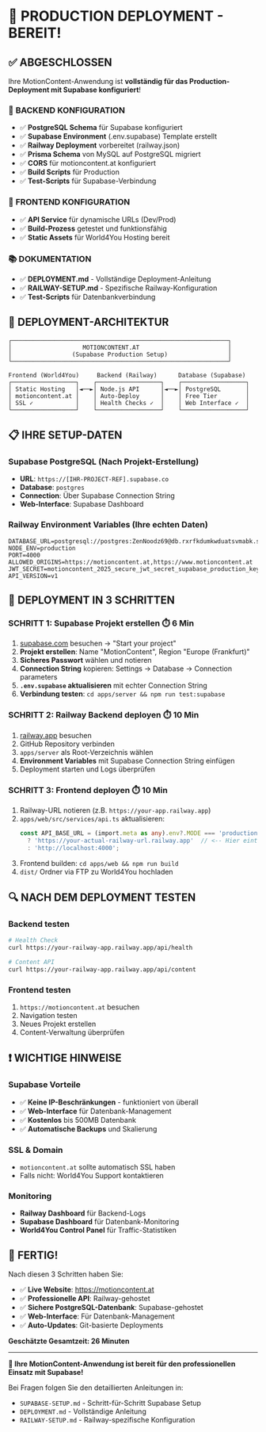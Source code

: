# 🎉 PRODUCTION DEPLOYMENT - BEREIT!

## ✅ ABGESCHLOSSEN

Ihre MotionContent-Anwendung ist **vollständig für das Production-Deployment mit Supabase konfiguriert**!

### 🔧 **BACKEND KONFIGURATION**
- ✅ **PostgreSQL Schema** für Supabase konfiguriert
- ✅ **Supabase Environment** (.env.supabase) Template erstellt
- ✅ **Railway Deployment** vorbereitet (railway.json)
- ✅ **Prisma Schema** von MySQL auf PostgreSQL migriert
- ✅ **CORS** für motioncontent.at konfiguriert
- ✅ **Build Scripts** für Production
- ✅ **Test-Scripts** für Supabase-Verbindung

### 🎨 **FRONTEND KONFIGURATION**
- ✅ **API Service** für dynamische URLs (Dev/Prod)
- ✅ **Build-Prozess** getestet und funktionsfähig
- ✅ **Static Assets** für World4You Hosting bereit

### 📚 **DOKUMENTATION**
- ✅ **DEPLOYMENT.md** - Vollständige Deployment-Anleitung
- ✅ **RAILWAY-SETUP.md** - Spezifische Railway-Konfiguration
- ✅ **Test-Scripts** für Datenbankverbindung

## 🚀 **DEPLOYMENT-ARCHITEKTUR**

```
┌─────────────────────────────────────────────────────────────┐
│                    MOTIONCONTENT.AT                         │
│                 (Supabase Production Setup)                 │
└─────────────────────────────────────────────────────────────┘

Frontend (World4You)     Backend (Railway)      Database (Supabase)
┌──────────────────┐    ┌──────────────────┐    ┌──────────────────┐
│ Static Hosting   │◄──►│ Node.js API      │◄──►│ PostgreSQL       │
│ motioncontent.at │    │ Auto-Deploy      │    │ Free Tier        │
│ SSL ✓            │    │ Health Checks ✓  │    │ Web Interface ✓  │
└──────────────────┘    └──────────────────┘    └──────────────────┘
```

## 📋 **IHRE SETUP-DATEN**

### **Supabase PostgreSQL** (Nach Projekt-Erstellung)
- **URL**: `https://[IHR-PROJECT-REF].supabase.co`
- **Database**: `postgres`
- **Connection**: Über Supabase Connection String
- **Web-Interface**: Supabase Dashboard

### **Railway Environment Variables** (Ihre echten Daten)
```env
DATABASE_URL=postgresql://postgres:ZenNoodz69@db.rxrfkdumkwduatsvmabk.supabase.co:5432/postgres
NODE_ENV=production
PORT=4000
ALLOWED_ORIGINS=https://motioncontent.at,https://www.motioncontent.at
JWT_SECRET=motioncontent_2025_secure_jwt_secret_supabase_production_key
API_VERSION=v1
```

## 🎯 **DEPLOYMENT IN 3 SCHRITTEN**

### **SCHRITT 1: Supabase Projekt erstellen** ⏱️ 6 Min
1. [supabase.com](https://supabase.com) besuchen → "Start your project"
2. **Projekt erstellen**: Name "MotionContent", Region "Europe (Frankfurt)"
3. **Sicheres Passwort** wählen und notieren
4. **Connection String** kopieren: Settings → Database → Connection parameters
5. **`.env.supabase` aktualisieren** mit echter Connection String
6. **Verbindung testen**: `cd apps/server && npm run test:supabase`

### **SCHRITT 2: Railway Backend deployen** ⏱️ 10 Min
1. [railway.app](https://railway.app) besuchen
2. GitHub Repository verbinden
3. `apps/server` als Root-Verzeichnis wählen
4. **Environment Variables** mit Supabase Connection String einfügen
5. Deployment starten und Logs überprüfen

### **SCHRITT 3: Frontend deployen** ⏱️ 10 Min
1. Railway-URL notieren (z.B. `https://your-app.railway.app`)
2. `apps/web/src/services/api.ts` aktualisieren:
   ```typescript
   const API_BASE_URL = (import.meta as any).env?.MODE === 'production'
     ? 'https://your-actual-railway-url.railway.app'  // <-- Hier eintragen
     : 'http://localhost:4000';
   ```
3. Frontend builden: `cd apps/web && npm run build`
4. `dist/` Ordner via FTP zu World4You hochladen

## 🔍 **NACH DEM DEPLOYMENT TESTEN**

### **Backend testen**
```bash
# Health Check
curl https://your-railway-app.railway.app/api/health

# Content API
curl https://your-railway-app.railway.app/api/content
```

### **Frontend testen**
1. `https://motioncontent.at` besuchen
2. Navigation testen
3. Neues Projekt erstellen
4. Content-Verwaltung überprüfen

## ❗ **WICHTIGE HINWEISE**

### **Supabase Vorteile**
- ✅ **Keine IP-Beschränkungen** - funktioniert von überall
- ✅ **Web-Interface** für Datenbank-Management
- ✅ **Kostenlos** bis 500MB Datenbank
- ✅ **Automatische Backups** und Skalierung

### **SSL & Domain**
- `motioncontent.at` sollte automatisch SSL haben
- Falls nicht: World4You Support kontaktieren

### **Monitoring**
- **Railway Dashboard** für Backend-Logs
- **Supabase Dashboard** für Datenbank-Monitoring
- **World4You Control Panel** für Traffic-Statistiken

## 🎉 **FERTIG!**

Nach diesen 3 Schritten haben Sie:
- ✅ **Live Website**: https://motioncontent.at
- ✅ **Professionelle API**: Railway-gehostet
- ✅ **Sichere PostgreSQL-Datenbank**: Supabase-gehostet
- ✅ **Web-Interface**: Für Datenbank-Management
- ✅ **Auto-Updates**: Git-basierte Deployments

**Geschätzte Gesamtzeit: 26 Minuten**

---

**🚀 Ihre MotionContent-Anwendung ist bereit für den professionellen Einsatz mit Supabase!**

Bei Fragen folgen Sie den detaillierten Anleitungen in:
- `SUPABASE-SETUP.md` - Schritt-für-Schritt Supabase Setup
- `DEPLOYMENT.md` - Vollständige Anleitung
- `RAILWAY-SETUP.md` - Railway-spezifische Konfiguration
